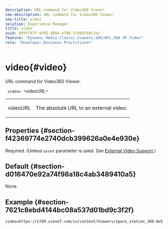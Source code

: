 ```yaml
---
description: URL command for Video360 Viewer.
seo-description: URL command for Video360 Viewer.
seo-title: video
solution: Experience Manager
title: video
uuid: 059ff97f-dc03-4894-b708-17d0a799c2a2
feature: "Dynamic Media Classic,Viewers,SDK/API,360 VR Video"
role: "Developer,Business Practitioner"
---
```


# video{#video}

URL command for Video360 Viewer.

 ` video= *`videoURL`*`

<table id="table_C616483932C2482CA9794DDD7313FD7C"> 
 <tbody> 
  <tr> 
   <td colname="col1"> <p> <span class="codeph"> <span class="varname"> videoURL</span> </span> </p> </td> 
   <td colname="col2"> <p> The absolute URL to an external video. </p> </td> 
  </tr> 
 </tbody> 
</table>

## Properties {#section-f42369774e2740dcb399626a0e4e930e}

Required. (Unless `asset` parameter is used. See [External Video Support](../../../c-html5-aem-asset-viewers/c-html5-aem-video360/c-html5-aem-video360-external-video-support.md#concept-66aa2784f2294794989bad2af74c3760).)

## Default {#section-d016470e92a74f98a18c4ab3489410a5}

None.

## Example {#section-7621c8ebd4144bc08a537d01bd9c3f2f}

```
video=https://s7d9.scene7.com/is/content/Viewers/space_station_360-AVS
```

